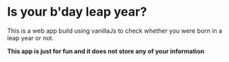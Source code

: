 # Is your b'day leap year?
 
This is a web app build using vanillaJs to check whether you were born in a leap year or not.

**This app is just for fun and it does not store any of your information**